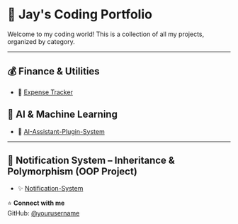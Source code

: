 # 🚀 Jay's Coding Portfolio

Welcome to my coding world! This is a collection of all my projects, organized by category.

---

## 💰 Finance & Utilities
- 💸 [Expense Tracker](https://github.com/JD-Coder0129/Expense-Tracker.git)

## 🧠 AI & Machine Learning
- 🤖 [AI-Assistant-Plugin-System](https://github.com/JD-Coder0129/AI-Assistant-Plugin-System.git)
---

## 📨 Notification System – Inheritance & Polymorphism (OOP Project)
- ✨ [Notification-System](https://github.com/JD-Coder0129/Notification-System.git)


⭐ **Connect with me**  
GitHub: [@yourusername](https://github.com/yourusername)  

